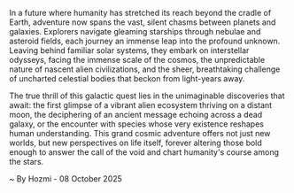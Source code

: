 
In a future where humanity has stretched its reach beyond the cradle of Earth, adventure now spans the vast, silent chasms between planets and galaxies. Explorers navigate gleaming starships through nebulae and asteroid fields, each journey an immense leap into the profound unknown. Leaving behind familiar solar systems, they embark on interstellar odysseys, facing the immense scale of the cosmos, the unpredictable nature of nascent alien civilizations, and the sheer, breathtaking challenge of uncharted celestial bodies that beckon from light-years away.

The true thrill of this galactic quest lies in the unimaginable discoveries that await: the first glimpse of a vibrant alien ecosystem thriving on a distant moon, the deciphering of an ancient message echoing across a dead galaxy, or the encounter with species whose very existence reshapes human understanding. This grand cosmic adventure offers not just new worlds, but new perspectives on life itself, forever altering those bold enough to answer the call of the void and chart humanity's course among the stars.

~ By Hozmi - 08 October 2025
